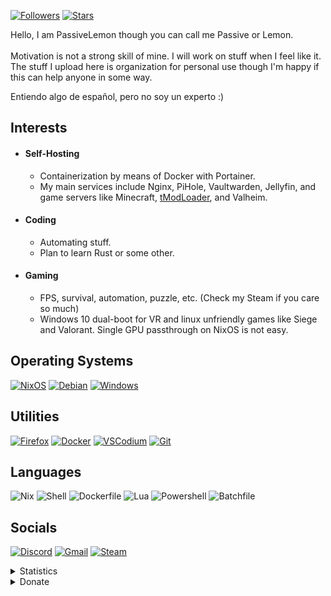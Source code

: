 [![Followers](https://img.shields.io/github/followers/PassiveLemon?labelColor=2e343e&color=BBAC16&style=for-the-badge)](https://github.com/PassiveLemon?tab=followers)
[![Stars](https://img.shields.io/github/stars/PassiveLemon?labelColor=2e343e&color=BBAC16&style=for-the-badge)](https://github.com/PassiveLemon?tab=repositories&q=&type=&language=&sort=stargazers)

Hello, I am PassiveLemon though you can call me Passive or Lemon. </br>
</br>
Motivation is not a strong skill of mine. I will work on stuff when I feel like it. </br>
The stuff I upload here is organization for personal use though I'm happy if this can help anyone in some way. </br>

Entiendo algo de español, pero no soy un experto :) </br>

## Interests
* #### Self-Hosting
  * Containerization by means of Docker with Portainer.
  * My main services include Nginx, PiHole, Vaultwarden, Jellyfin, and game servers like Minecraft, [tModLoader](https://github.com/PassiveLemon/tmodloader1.4-docker), and Valheim.
* #### Coding
  * Automating stuff.
  * Plan to learn Rust or some other.
* #### Gaming
  * FPS, survival, automation, puzzle, etc. (Check my Steam if you care so much)
  * Windows 10 dual-boot for VR and linux unfriendly games like Siege and Valorant. Single GPU passthrough on NixOS is not easy.

## Operating Systems
[![NixOS](https://img.shields.io/badge/NixOS-5277C3?logo=nixos&logoColor=fff&style=for-the-badge)](https://nixos.org/)
[![Debian](https://img.shields.io/badge/Debian-A81D33?logo=debian&logoColor=fff&style=for-the-badge)](https://www.debian.org/)
[![Windows](https://img.shields.io/badge/Windows-0078D6?logo=windows&logoColor=fff&style=for-the-badge)](https://www.microsoft.com/en-us/windows)

## Utilities
[![Firefox](https://img.shields.io/badge/Firefox-FF7139?logo=firefoxbrowser&logoColor=fff&style=for-the-badge)](https://www.mozilla.org/en-US/firefox/new/)
[![Docker](https://img.shields.io/badge/Docker-2496ED?logo=docker&logoColor=fff&style=for-the-badge)](https://www.docker.com/)
[![VSCodium](https://img.shields.io/badge/VSCodium-2F80ED?logo=vscodium&logoColor=fff&style=for-the-badge)](https://vscodium.com/)
[![Git](https://img.shields.io/badge/Git-F05032?logo=git&logoColor=fff&style=for-the-badge)](https://git-scm.com/)

## Languages
![Nix](https://img.shields.io/badge/Nix-7e7eff?logo=nixos&logoColor=fff&style=for-the-badge)
![Shell](https://img.shields.io/badge/Shell/Bash-89E051?logo=gnu-bash&logoColor=000&style=for-the-badge)
![Dockerfile](https://img.shields.io/badge/Dockerfile-384d54?logo=docker&logoColor=fff&style=for-the-badge)
![Lua](https://img.shields.io/badge/Lua-2C2D72?logo=lua&logoColor=fff&style=for-the-badge)
![Powershell](https://img.shields.io/badge/Powershell-012456?logo=powershell&logoColor=fff&style=for-the-badge)
![Batchfile](https://img.shields.io/badge/Batchfile-C1F12E?logo=windows-terminal&logoColor=000&style=for-the-badge)

## Socials
[![Discord](https://img.shields.io/badge/Discord-5865F2?logo=discord&logoColor=fff&style=for-the-badge)](https://discord.gg/5aNwbjxHeK)
[![Gmail](https://img.shields.io/badge/Gmail-EA4335?logo=gmail&logoColor=fff&style=for-the-badge)](mailto:jeremyseber@gmail.com?subject=Github)
[![Steam](https://img.shields.io/badge/Steam-000000?logo=steam&logoColor=fff&style=for-the-badge)](https://steamcommunity.com/profiles/76561198145741833)

<details>
 <summary> Statistics </summary>
  <p align=center>
   <a>
    <img align=top src="https://github-readme-stats.vercel.app/api?username=PassiveLemon&bg_color=0D1117&text_color=c9d1d9&hide_border=true&show_icons=true&icon_color=2f80ed&">
    <img align=top src="https://github-readme-stats.vercel.app/api/top-langs/?username=PassiveLemon&layout=compact&bg_color=0D1117&text_color=c9d1d9&hide_border=true&">
  </a>
 </p>
</details>
<details>
 <summary> Donate </summary>
  <p>
   <a href="https://www.paypal.com/donate/?business=NEVJU6EKWMWNS&no_recurring=0&currency_code=USD">
    <img src="https://img.shields.io/badge/Paypal-00457C?logo=paypal&logoColor=fff&style=for-the-badge">
   </a>
   <a href="https://img.shields.io/badge/1B66Z3mzb4VfT3iWATNSeb5beaeeVmNxoW-F7931A?logo=bitcoin&logoColor=fff&style=for-the-badge">
    <img src="https://img.shields.io/badge/Bitcoin-F7931A?logo=bitcoin&logoColor=fff&style=for-the-badge">
   </a>
   <a href="https://img.shields.io/badge/0x30272073135E67FdA84B1dDC1d692EbA0599B58A-3C3C3D?logo=ethereum&logoColor=fff&style=for-the-badge">
    <img src="https://img.shields.io/badge/Ethereum-3C3C3D?logo=ethereum&logoColor=fff&style=for-the-badge">
   </a>
  </p>
</details>
